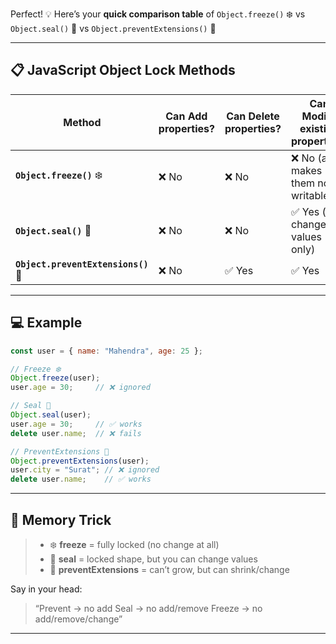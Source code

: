 Perfect! 💡
Here’s your **quick comparison table** of
`Object.freeze()` ❄️ vs `Object.seal()` 🔐 vs `Object.preventExtensions()` 🚫

---

## 📋 JavaScript Object Lock Methods

| Method                              | Can **Add** properties? | Can **Delete** properties? | Can **Modify** existing properties? | Can **Reconfigure** property descriptors? | `Object.isX()` check               |
| ----------------------------------- | ----------------------- | -------------------------- | ----------------------------------- | ----------------------------------------- | ---------------------------------- |
| **`Object.freeze()`** ❄️            | ❌ No                    | ❌ No                       | ❌ No (also makes them non-writable) | ❌ No                                      | `Object.isFrozen(obj)`             |
| **`Object.seal()`** 🔐              | ❌ No                    | ❌ No                       | ✅ Yes (can change values only)      | ❌ No                                      | `Object.isSealed(obj)`             |
| **`Object.preventExtensions()`** 🚫 | ❌ No                    | ✅ Yes                      | ✅ Yes                               | ✅ Yes                                     | `Object.isExtensible(obj)` (false) |

---

## 💻 Example

```js
const user = { name: "Mahendra", age: 25 };

// Freeze ❄️
Object.freeze(user);
user.age = 30;     // ❌ ignored

// Seal 🔐
Object.seal(user);
user.age = 30;     // ✅ works
delete user.name;  // ❌ fails

// PreventExtensions 🚫
Object.preventExtensions(user);
user.city = "Surat"; // ❌ ignored
delete user.name;    // ✅ works
```

---

## 🧠 Memory Trick

> * ❄️ **freeze** = fully locked (no change at all)
> * 🔐 **seal** = locked shape, but you can change values
> * 🚫 **preventExtensions** = can’t grow, but can shrink/change

Say in your head:

> “Prevent → no add
> Seal → no add/remove
> Freeze → no add/remove/change”

---

